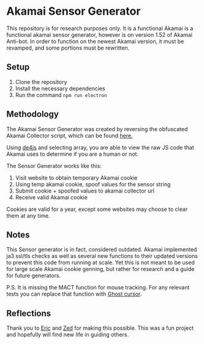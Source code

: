# Akamai Sensor Generator
This repository is for research purposes only. It is a functional Akamai is a functional akamai sensor generator, however is on version 1.52 of Akamai Anti-bot. In order to function on the newest Akamai version, it must be revamped, and some portions must be rewritten.

## Setup
1. Clone the repository
2. Install the necessary dependencies
3. Run the command `npm run electron`

## Methodology
The Akamai Sensor Generator was created by reversing the obfuscated Akamai Collector script, which can be found [here.](https://us.louisvuitton.com/bundles/f07e41afui210f89b730060204942b)

Using [de4js](https://lelinhtinh.github.io/de4js/) and selecting array, you are able to view the raw JS code that Akamai uses to determine if you are a human or not.

The Sensor Generator works like this:
1. Visit website to obtain temporary Akamai cookie
2. Using temp akamai cookie, spoof values for the sensor string
3. Submit cookie + spoofed values to akamai collector url
4. Receive valid Akamai cookie

Cookies are valid for a year, except some websites may choose to clear them at any time.

## Notes
This Sensor generator is in fact, considered outdated. Akamai implemented ja3 ssl/tls checks as well as several new functions to their updated versions to prevent this code from running at scale. Yet this is not meant to be used for large scale Akamai cookie genning, but rather for research and a guide for future generators.

P.S. It is missing the MACT function for mouse tracking. For any relevant tests you can replace that function with [Ghost cursor](https://www.npmjs.com/package/ghost-cursor).

## Reflections
Thank you to [Eric](https://github.com/ericz99) and [Zed](https://github.com/zedd3v) for making this possible. This was a fun project and hopefully will find new life in guiding others.
